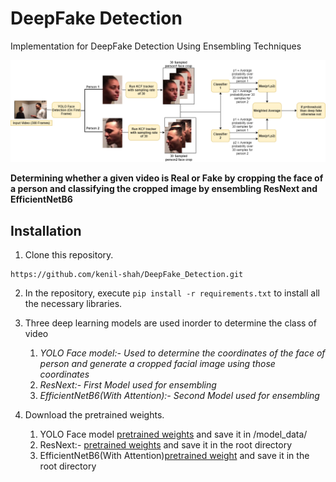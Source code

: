 # DeepFake Detection

Implementation for DeepFake Detection Using Ensembling Techniques

![Alt Text](https://github.com/kenil-shah/DeepFake_Detection/blob/master/extra/arch.png)

**Determining whether a given video is Real or Fake by cropping the face of a person and classifying the
cropped image by ensembling ResNext and EfficientNetB6**

## Installation

1) Clone this repository.
```
https://github.com/kenil-shah/DeepFake_Detection.git
```

2) In the repository, execute `pip install -r requirements.txt` to install all the necessary libraries.

3) Three deep learning models are used inorder to determine the class of video
	1) *YOLO Face model:- Used to determine the coordinates of the face of person and generate a cropped facial image using those coordinates*
	2) *ResNext:- First Model used for ensembling*
	3) *EfficientNetB6(With Attention):- Second Model used for ensembling*

4) Download the pretrained weights.
	1) YOLO Face model [pretrained weights](https://drive.google.com/open?id=1g8hvgQ199VmevOuoTJtaR9yo0CPheqxt) and save it in /model_data/
	2) ResNext:- [pretrained weights](https://drive.google.com/file/d/1_YBJzBd5NOJ_K0-AJMRYUBpXVMfDf4u5/view?usp=sharing) and save it in the root directory 
	3) EfficientNetB6(With Attention)[pretrained weight](https://drive.google.com/file/d/1I7CJ6avdtQblEBBd9b2qXq_Ec940HA7_/view?usp=sharing) and save it in the root directory

